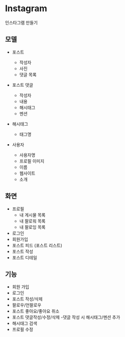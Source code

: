 # Instagram

인스타그램 만들기

## 모델


- 포스트  
    - 작성자
    - 사진
    - 댓글 목록
    
- 포스트 댓글
    - 작성자
    - 내용
    - 해시태그
    - 멘션

- 해시태그
    - 태그명
- 사용자
    - 사용자명
    - 프로필 이미지
    - 이름
    - 웹사이트
    - 소개
    
## 화면
- 프로필
    - 내 게시물 목록
    - 내 팔로워 목록
    - 내 팔로잉 목록
- 로그인
- 회원가입
- 포스트 피드 (포스트 리스트)
- 포스트 작성
- 포스트 디테일

## 기능
- 회원 가입
- 로그인
- 포스트 작성/삭제
- 팔로우/언팔로우
- 포스트 좋아요/좋아요 취소
- 포스트 댓글작성/수정/삭제
    -댓글 작성 시 해시태그/멘션 추가
- 해시태그 검색
- 프로필 수정